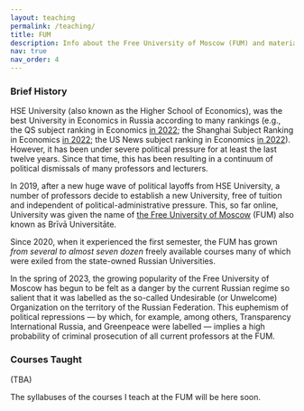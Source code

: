 ```yaml
---
layout: teaching
permalink: /teaching/
title: FUM
description: Info about the Free University of Moscow (FUM) and materials for courses taught.
nav: true
nav_order: 4
---
```


### Brief History

HSE University (also known as the Higher School of Economics), was the best University in Economics in Russia according to many rankings (e.g., the QS subject ranking in Economics [in 2022](https://www.topuniversities.com/university-rankings/university-subject-rankings/2022/economics-econometrics?&countries=ru); the Shanghai Subject Ranking in Economics [in 2022](https://www.shanghairanking.com/rankings/gras/2022/RS0501); the US News subject ranking in Economics [in 2022](https://www.usnews.com/education/best-global-universities/search?region=europe&country=russia&subject=economics-business)). However, it has been under severe political pressure for at least the last twelve years. Since that time, this has been resulting in a continuum of political dismissals of many professors and lecturers. 

In 2019, after a new huge wave of political layoffs from HSE University, a number of professors decide to establish a new University, free of tuition and independent of political-administrative pressure. This, so far online, University was given the name of [the Free University of Moscow](https://freemoscow.university/) (FUM) also known as Brīvā Universitāte.

Since 2020, when it experienced the first semester, the FUM has grown _from several to almost seven dozen_ freely available courses many of which were exiled from the state-owned Russian Universities.

In the spring of 2023, the growing popularity of the Free University of Moscow has begun to be felt as a danger by the current Russian regime so salient that it was labelled as the so-called Undesirable (or Unwelcome) Organization on the territory of the Russian Federation. This euphemism of political repressions — by which, for example, among others, Transparency International Russia, and Greenpeace were labelled — implies a high probability of criminal prosecution of all current professors at the FUM.

<!-- I call for international action in my post on XYZ. I will be personally grateful for your help. Please feel free to [contact me](/contact/) if you have any questions or ideas in this regard. -->



### Courses Taught

(TBA)

The syllabuses of the courses I teach at the FUM will be here soon.


